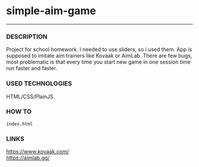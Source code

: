 # simple-aim-game
***
### DESCRIPTION
Project for school homework. I needed to use sliders, so i used them. App is supposed to imitate aim trainers like Kovaak or AimLab. There are few bugs, most problematic is that every time you start new game in one session time run faster and faster.

### USED TECHNOLOGIES
HTML/CSS/PlainJS

### HOW TO
`index.html`

### LINKS
https://www.kovaak.com/  
https://aimlab.gg/  
